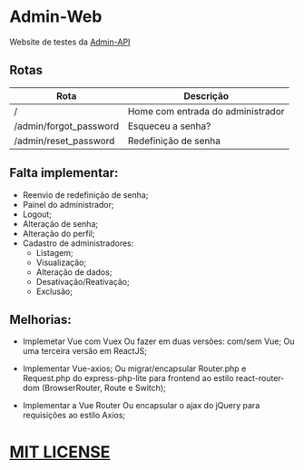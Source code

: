 # Admin-Web
 Website de testes da [Admin-API](https://github.com/jairpro/Admin-API)


## Rotas
Rota | Descrição
---- | ---------
/ | Home com entrada do administrador
/admin/forgot_password | Esqueceu a senha? 
/admin/reset_password | Redefinição de senha


## Falta implementar:
 - Reenvio de redefinição de senha;
 - Painel do administrador;
 - Logout;
 - Alteração de senha;
 - Alteração do perfil;
 - Cadastro de administradores:
   - Listagem;
   - Visualização;
   - Alteração de dados;
   - Desativação/Reativação;
   - Exclusão;

## Melhorias:
 - Implemetar Vue com Vuex
   Ou fazer em duas versões: com/sem Vue;
   Ou uma terceira versão em ReactJS; 
 
 - Implementar Vue-axios; 
   Ou migrar/encapsular Router.php e Request.php do express-php-lite para frontend ao estilo react-router-dom (BrowserRouter, Route e Switch);

 - Implementar a Vue Router 
   Ou encapsular o ajax do jQuery para requisições ao estilo Axios;


# [MIT LICENSE](https://github.com/jairpro/Admin-Web/blob/master/LICENSE)
